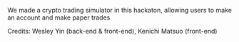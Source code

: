 We made a crypto trading simulator in this hackaton, allowing users to make an account and make paper trades

Credits: Wesley Yin (back-end & front-end), Kenichi Matsuo (front-end)




